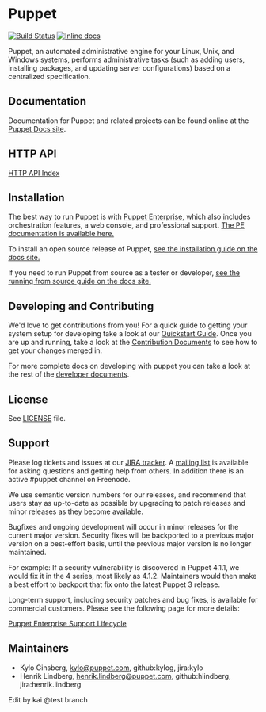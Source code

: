 Puppet
======

[![Build Status](https://travis-ci.org/puppetlabs/puppet.png?branch=master)](https://travis-ci.org/puppetlabs/puppet)
[![Inline docs](https://inch-ci.org/github/puppetlabs/puppet.png)](https://inch-ci.org/github/puppetlabs/puppet)

Puppet, an automated administrative engine for your Linux, Unix, and Windows systems, performs
administrative tasks (such as adding users, installing packages, and updating server
configurations) based on a centralized specification.

Documentation
-------------

Documentation for Puppet and related projects can be found online at the
[Puppet Docs site](https://docs.puppetlabs.com).

HTTP API
--------
[HTTP API Index](https://docs.puppetlabs.com/puppet/latest/reference/http_api/http_api_index.html)

Installation
------------

The best way to run Puppet is with [Puppet Enterprise](https://puppetlabs.com/puppet/puppet-enterprise),
which also includes orchestration features, a web console, and professional support.
[The PE documentation is available here.](https://docs.puppetlabs.com/pe/latest)

To install an open source release of Puppet,
[see the installation guide on the docs site.](http://docs.puppetlabs.com/puppet/latest/reference/install_pre.html)

If you need to run Puppet from source as a tester or developer,
[see the running from source guide on the docs site.](https://docs.puppetlabs.com/guides/from_source.html)

Developing and Contributing
------

We'd love to get contributions from you! For a quick guide to getting your
system setup for developing take a look at our [Quickstart
Guide](docs/quickstart.md). Once you are up and running, take a look at the
[Contribution Documents](CONTRIBUTING.md) to see how to get your changes merged
in.

For more complete docs on developing with puppet you can take a look at the
rest of the [developer documents](docs/index.md).

License
-------

See [LICENSE](LICENSE) file.

Support
-------

Please log tickets and issues at our [JIRA tracker](https://tickets.puppetlabs.com).  A [mailing
list](https://groups.google.com/forum/?fromgroups#!forum/puppet-users) is
available for asking questions and getting help from others. In addition there
is an active #puppet channel on Freenode.

We use semantic version numbers for our releases, and recommend that users stay
as up-to-date as possible by upgrading to patch releases and minor releases as
they become available.

Bugfixes and ongoing development will occur in minor releases for the current
major version. Security fixes will be backported to a previous major version on
a best-effort basis, until the previous major version is no longer maintained.

For example: If a security vulnerability is discovered in Puppet 4.1.1, we
would fix it in the 4 series, most likely as 4.1.2. Maintainers would then make
a best effort to backport that fix onto the latest Puppet 3 release.

Long-term support, including security patches and bug fixes, is available for
commercial customers. Please see the following page for more details:

[Puppet Enterprise Support Lifecycle](https://puppetlabs.com/misc/puppet-enterprise-lifecycle)

Maintainers
-------

* Kylo Ginsberg, kylo@puppet.com, github:kylog, jira:kylo
* Henrik Lindberg, henrik.lindberg@puppet.com, github:hlindberg, jira:henrik.lindberg

Edit by kai @test branch
